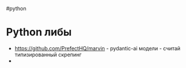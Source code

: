 #python 

# Python либы


- https://github.com/PrefectHQ/marvin - pydantic-ai модели - считай типизированный скрепинг
- 